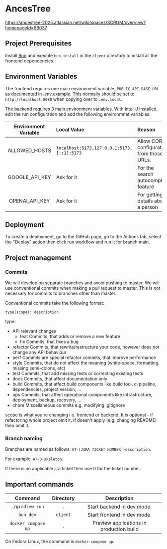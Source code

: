 # AncesTree

https://ancestree-2025.atlassian.net/wiki/spaces/SCRUM/overview?homepageId=66037

## Project Prerequisites

Install [Bun](https://bun.sh) and execute `bun install` in the `client` directory to install all the frontend
dependencies.

## Environment Variables

The frontend requires one main environment variable, `PUBLIC_API_BASE_URL` as documented
in [.env.example](./client/.env.example).
This normally should be set to `http://localhost:8080` when copying over to `.env.local`.

The backend requires 3 main environment variables. With IntelliJ installed, edit the run configuration and add the
following
environmnet variables.

| Environment Variable | Local Value                                | Reason                                    |
|:--------------------:|:-------------------------------------------|:------------------------------------------|
|    ALLOWED_HOSTS     | `localhost:5173,127.0.0.1:5173,[::1]:5173` | Allow CORS configuration from those URLs. |
|    GOOGLE_API_KEY    | Ask for it                                 | For the search autocomplete feature       |
|    OPENAI_API_KEY    | Ask for it                                 | For getting details about a person        |

## Deployment

To create a deployment, go to the GitHub page, go to the Actions tab, select the "Deploy" action then click run workflow and run it for branch main.

## Project management

### Commits

We will develop on separate branches and avoid pushing to master. We will use conventional commits when making a pull
request to master. This is not necessary for commits to branches other than master.

Conventional commits take the following format:

```
type(scope): description
```

type:

* API relevant changes
    * feat Commits, that adds or remove a new feature
    * fix Commits, that fixes a bug
* refactor Commits, that rewrite/restructure your code, however does not change any API behaviour
* perf Commits are special refactor commits, that improve performance
* style Commits, that do not affect the meaning (white-space, formatting, missing semi-colons, etc)
* test Commits, that add missing tests or correcting existing tests
* docs Commits, that affect documentation only
* build Commits, that affect build components like build tool, ci pipeline, dependencies, project version, ...
* ops Commits, that affect operational components like infrastructure, deployment, backup, recovery, ...
* chore Miscellaneous commits e.g. modifying .gitignore

scope is what you're changing i.e. frontend or backend. It is optional - if refactoring whole project omit it. If
doesn't apply (e.g. changing README) then omit it.

### Branch naming

Branches are named as follows: `AT-[JIRA TICKET NUMBER]-description`.

For example: `AT-8-skeleton`.

If there is no applicable jira ticket then use 0 for the ticket number.

## Important commands

|       Command       | Directory |               Description                |
|:-------------------:|:---------:|:----------------------------------------:|
|   `./gradlew run`   |    `.`    |        Start backend in dev mode.        |
|      `bun dev`      | `client`  |       Start frontend in dev mode.        |
| `docker compose up` |    `.`    | Preview applications in production build |

On Fedora Linux, the command is `docker-compose up`.
